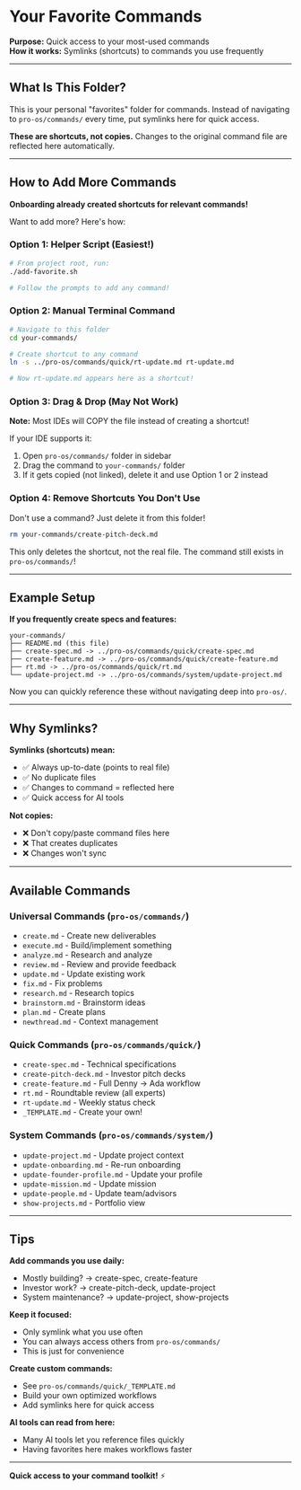 # Your Favorite Commands

**Purpose:** Quick access to your most-used commands  
**How it works:** Symlinks (shortcuts) to commands you use frequently

---

## What Is This Folder?

This is your personal "favorites" folder for commands. Instead of navigating to `pro-os/commands/` every time, put symlinks here for quick access.

**These are shortcuts, not copies.** Changes to the original command file are reflected here automatically.

---

## How to Add More Commands

**Onboarding already created shortcuts for relevant commands!**

Want to add more? Here's how:

### Option 1: Helper Script (Easiest!)
```bash
# From project root, run:
./add-favorite.sh

# Follow the prompts to add any command!
```

### Option 2: Manual Terminal Command
```bash
# Navigate to this folder
cd your-commands/

# Create shortcut to any command
ln -s ../pro-os/commands/quick/rt-update.md rt-update.md

# Now rt-update.md appears here as a shortcut!
```

### Option 3: Drag & Drop (May Not Work)

**Note:** Most IDEs will COPY the file instead of creating a shortcut!

If your IDE supports it:
1. Open `pro-os/commands/` folder in sidebar
2. Drag the command to `your-commands/` folder
3. If it gets copied (not linked), delete it and use Option 1 or 2 instead

### Option 4: Remove Shortcuts You Don't Use

Don't use a command? Just delete it from this folder!
```bash
rm your-commands/create-pitch-deck.md
```

This only deletes the shortcut, not the real file. The command still exists in `pro-os/commands/`!

---

## Example Setup

**If you frequently create specs and features:**

```
your-commands/
├── README.md (this file)
├── create-spec.md -> ../pro-os/commands/quick/create-spec.md
├── create-feature.md -> ../pro-os/commands/quick/create-feature.md
├── rt.md -> ../pro-os/commands/quick/rt.md
└── update-project.md -> ../pro-os/commands/system/update-project.md
```

Now you can quickly reference these without navigating deep into `pro-os/`.

---

## Why Symlinks?

**Symlinks (shortcuts) mean:**
- ✅ Always up-to-date (points to real file)
- ✅ No duplicate files
- ✅ Changes to command = reflected here
- ✅ Quick access for AI tools

**Not copies:**
- ❌ Don't copy/paste command files here
- ❌ That creates duplicates
- ❌ Changes won't sync

---

## Available Commands

### Universal Commands (`pro-os/commands/`)
- `create.md` - Create new deliverables
- `execute.md` - Build/implement something
- `analyze.md` - Research and analyze
- `review.md` - Review and provide feedback
- `update.md` - Update existing work
- `fix.md` - Fix problems
- `research.md` - Research topics
- `brainstorm.md` - Brainstorm ideas
- `plan.md` - Create plans
- `newthread.md` - Context management

### Quick Commands (`pro-os/commands/quick/`)
- `create-spec.md` - Technical specifications
- `create-pitch-deck.md` - Investor pitch decks
- `create-feature.md` - Full Denny → Ada workflow
- `rt.md` - Roundtable review (all experts)
- `rt-update.md` - Weekly status check
- `_TEMPLATE.md` - Create your own!

### System Commands (`pro-os/commands/system/`)
- `update-project.md` - Update project context
- `update-onboarding.md` - Re-run onboarding
- `update-founder-profile.md` - Update your profile
- `update-mission.md` - Update mission
- `update-people.md` - Update team/advisors
- `show-projects.md` - Portfolio view

---

## Tips

**Add commands you use daily:**
- Mostly building? → create-spec, create-feature
- Investor work? → create-pitch-deck, update-project
- System maintenance? → update-project, show-projects

**Keep it focused:**
- Only symlink what you use often
- You can always access others from `pro-os/commands/`
- This is just for convenience

**Create custom commands:**
- See `pro-os/commands/quick/_TEMPLATE.md`
- Build your own optimized workflows
- Add symlinks here for quick access

**AI tools can read from here:**
- Many AI tools let you reference files quickly
- Having favorites here makes workflows faster

---

**Quick access to your command toolkit!** ⚡
